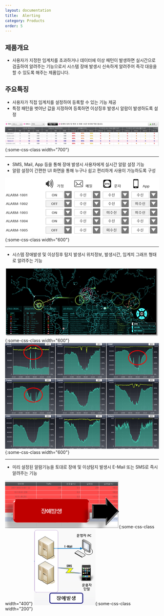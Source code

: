 ```yaml
---
layout: documentation
title:  Alerting
category: Products
order: 5
---
```


## 제품개요

  * 사용자가 지정한 임계치를 초과하거나 데이터에 이상 패턴이 발생하면 실시간으로 검출하여 알려주는 기능으로서 시스템 장애 발생시 신속하게 알려주어 즉각 대응을 할 수 있도록 해주는 제품입니다.

## 주요특징

  * 사용자가 직접 임계치를 설정하여 등록할 수 있는 기능 제공
  * 특정 패턴을 벗어난 값을 지정하여 등록하면 이상징후 발생시 알람이 발생하도록 설정

![iris alerting](\images\documents\products\alerting-setting.png){:some-css-class width="700"}

---

  * SMS, Mail, App 등을 통해 장애 발생시 사용자에게 실시간 알람 설정 기능
  * 알람 설정이 간편한 UI 화면을 통해 누구나 쉽고 편리하게 사용이 가능하도록 구성

![iris alerting](\images\documents\products\iris-alerting-type.png){:some-css-class width="600"}

---

  * 시스템 장애발생 및 이상징후 탐지 발생시 위치정보, 발생시간, 임계치 그래프 형태로 알려주는 기능

![iris alerting](/images/documents/products/iris-alerting-ad.png){:some-css-class width="600"}
![iris alerting](/images/documents/products/alerting-detect.png){:some-css-class width="600"}

---

  * 미리 설정된 알람기능을 토대로 장애 및 이상탐지 발생시 E-Mail 또는 SMS로 즉시 알려주는 기능

![iris alerting](/images/documents/products/alerting-error.png){:some-css-class width="400"} ![iris alerting](/images/documents/products/alerting-function.png){:some-css-class width="200"}

